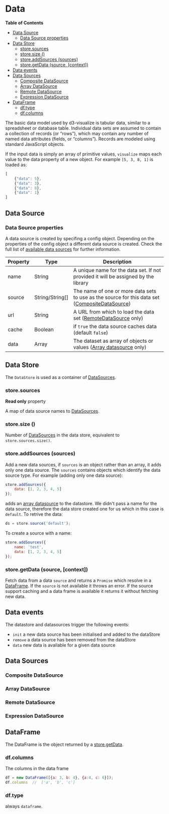 # Data

<!-- START doctoc generated TOC please keep comment here to allow auto update -->
<!-- DON'T EDIT THIS SECTION, INSTEAD RE-RUN doctoc TO UPDATE -->
**Table of Contents**

- [Data Source](#data-source)
  - [Data Source properties](#data-source-properties)
- [Data Store](#data-store)
  - [store.sources](#storesources)
  - [store.size ()](#storesize-)
  - [store.addSources (sources)](#storeaddsources-sources)
  - [store.getData (source, [context])](#storegetdata-source-context)
- [Data events](#data-events)
- [Data Sources](#data-sources)
  - [Composite DataSource](#composite-datasource)
  - [Array DataSource](#array-datasource)
  - [Remote DataSource](#remote-datasource)
  - [Expression DataSource](#expression-datasource)
- [DataFrame](#dataframe)
  - [df.type](#dftype)
  - [df.columns](#dfcolumns)

<!-- END doctoc generated TOC please keep comment here to allow auto update -->


The basic data model used by d3-visualize is tabular data, similar to a spreadsheet or database table.
Individual data sets are assumed to contain a collection of records (or “rows”), which may contain any number of named data attributes (fields, or “columns”).
Records are modeled using standard JavaScript objects.

If the input data is simply an array of primitive values, ``visualize`` maps each value to the data property of a new object. For example ```[5, 3, 8, 1]``` is loaded as:
```javascript
[
    {"data": 5},
    {"data": 3},
    {"data": 8},
    {"data": 1}
]
```

## Data Source

### Data Source properties

A data source is created by specifing a config object. Depending on the properties of the config object
a different data source is created. Check the full list of [available data sources](#data-sources)
for further information.

| Property  | Type  | Description  |
|---|---|---|
| name | String  | A unique name for the data set. If not provided it will be assigned by the library  |
| source | String/String[] | The name of one or more data sets to use as the source for this data set ([CompositeDataSource][])|
| url | String | A URL from which to load the data set  ([RemoteDataSource][] only)|
| cache | Boolean | if ``true`` the data source caches data (default ``false``) |
| data | Array | The dataset as array of objects or values ([Array datasource](#array-datasource) only) |


## Data Store

The ``DataStore`` is used as a container of [DataSources][].

### store.sources

**Read only** property

A map of data source names to [DataSources][].

### store.size ()

Number of [DataSources][] in the data store, equivalent to ``store.sources.size()``.

### store.addSources (sources)

Add a new data sources, if ``sources`` is an object rather than an array, it adds only one data source.
The ``sources`` contains objects which identify the data source type. For example (adding only one data source):
```javascript
store.addSources({
    data: [1, 2, 3, 4, 5]
});
```
adds an [array datasource](#array-datasource) to the datastore. We didn't pass a name for the data source, therefore the data store created one for us which in this case is ``default``. To retrive the data:
```javascript
ds = store.source('default');
```
To create a source with a name:
```javascript
store.addSources({
    name: 'test',
    data: [1, 2, 3, 4, 5]
});
```

### store.getData (source, [context])

Fetch data from a data ``source`` and returns a ``Promise`` which resolve in a [DataFrame][].
If the ``source`` is not available it throws an error. If the source support caching and a data frame
is available it returns it without fetching new data.


## Data events

The datastore and datasources trigger the following events:

* ``init`` a new data source has been initialised and added to the dataStore
* ``remove`` a data source has been removed from the dataStore
* ``data`` new data is available for a given data source

## Data Sources

### Composite DataSource

### Array DataSource

### Remote DataSource

### Expression DataSource

## DataFrame

The DataFrame is the object returned by a [store.getData](#storegetdata-source-context).

### df.columns

The columns in the data frame
```javascript
df = new DataFrame([{a: 3, b: 4}, {a:4, c: 6}]);
df.columns  //  ['a', 'b', 'c']
```
### df.type

always ``dataframe``.


[DataSources]: #datasources
[DataFrame]: #dataframe
[CompositeDataSource]: #composite-datasource
[RemoteDataSource]: #remote-datasource
